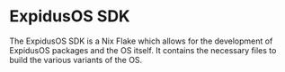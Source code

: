 # ExpidusOS SDK

The ExpidusOS SDK is a Nix Flake which allows for the development of ExpidusOS packages and the OS itself.
It contains the necessary files to build the various variants of the OS.
